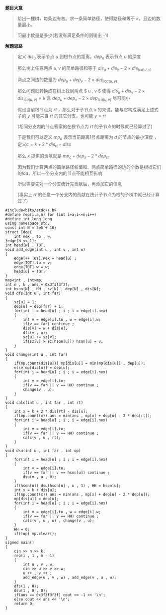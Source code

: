**题目大意**

> 给出一棵树，每条边有权。求一条简单路径，使得路径和等于 $k$，且边的数量最小。
>
> 问最小数量是多少(若没有满足条件的则输出 -1​)

**解题思路**

>定义 $dis_u$ 表示节点 $u$ 到根节点的距离，$dep_u$ 表示节点 $u$ 的深度
>
>那么树上任意两点 $u , v$ 的简单路径和等于 $dis_u + dis_v - 2 × dis_{lca(u , v)}$ 
>
>两点之间边的数量为 $dep_u + dep_v - 2 × dep_{lca(u , v)}$
>
>那么问题就转换成在树上找到两点 $ u , v $ 使得  $dis_u + dis_v - 2 × dis_{lca(u , v)} = k$ 且 $dep_u + dep_v - 2 × dep_{lca(u , v)}$ 尽可能小
>
>假设当前根节点为 $rt$ ，那么对于子节点 $x$ 的来说，能与它构成满足上述式子的 $y$ 可能来自 $rt$ 的其它分支，也可能 $y = rt$
>
>(相同分支内的节点答案的在根节点为 $rt$ 的子节点的时候就已经算过了)
>
>于是我们可以定义 $mp_d$ 表示当前距离$1$号点距离为 $d$ 的节点的最小深度 ， 定义$c = k+2 * dis_{rt} - dis{x}$
>
>那么 $x$ 提供的贡献就是  $mp_c + dep_x - 2 * dep_{rt}$
>
>因为我们计算两点的简单路径权值和、两点简单路径的边的个数是根据它们的$lca$，所以一个分支内的节点不能相互影响
>
>所以需要先对一个分支统计完贡献后，再添加它的信息
>
>(事实上 $rt$ 的任意一个分支内的贡献在统计子节点为根的子树中就已经计算过了)

```text
#include<bits/stdc++.h>
#define rep(i,a,n) for (int i=a;i<=n;i++)
#define int long long
using namespace std;
const int N = 3e5 + 10;
struct Edge{
	int nex , to , w;
}edge[N << 1];
int head[N] , TOT;
void add_edge(int u , int v , int w)
{
	edge[++ TOT].nex = head[u] ;
	edge[TOT].to = v;
	edge[TOT].w = w;
	head[u] = TOT;
}
map<int , int>mp;
int n , k , ans = 0x3f3f3f3f;
int hson[N] , HH , sz[N] , dep[N] , dis[N];
void dfs(int u , int far)
{
	sz[u] = 1;
	dep[u] = dep[far] + 1;
	for(int i = head[u] ; i ; i = edge[i].nex)
	{
		int v = edge[i].to , w = edge[i].w;
		if(v == far) continue ;
		dis[v] = w + dis[u];
		dfs(v , u);
		sz[u] += sz[v];
		if(sz[v] > sz[hson[u]]) hson[u] = v;
	}
}
void change(int u , int far)
{
	if(mp.count(dis[u])) mp[dis[u]] = min(mp[dis[u]] , dep[u]);
	else mp[dis[u]] = dep[u];
	for(int i = head[u] ; i ; i = edge[i].nex)
	{
		int v = edge[i].to;
		if(v == far || v == HH) continue ;
		change(v , u);	
	} 
}
void calc(int u , int far , int rt)
{	
	int x = k + 2 * dis[rt] - dis[u];
	if(mp.count(x)) ans = min(ans , mp[x] + dep[u] - 2 * dep[rt]);
	for(int i = head[u] ; i ; i = edge[i].nex)
	{
		int v = edge[i].to;
		if(v == far || v == HH) continue ;
		calc(v , u , rt);
	}
}
void dsu(int u , int far , int op)
{
	for(int i = head[u] ; i ; i = edge[i].nex)
	{
		int v = edge[i].to;
		if(v == far || v == hson[u]) continue ;
		dsu(v , u , 0);
	}
	if(hson[u]) dsu(hson[u] , u , 1) , HH = hson[u];
	int x = k + dis[u];
	if(mp.count(x)) ans = min(ans , mp[x] + dep[u] - 2 * dep[u]); 
	mp[dis[u]] = dep[u];
	for(int i = head[u] ; i ; i = edge[i].nex)
	{
		int v = edge[i].to , w = edge[i].w;
		if(v == far || v == HH) continue ;
		calc(v , u , u) , change(v , u);	
	}
	HH = 0;
	if(!op) mp.clear(); 
}
signed main()
{
	cin >> n >> k;
	rep(i , 1 , n - 1)
	{
		int u , v , w;
		cin >> u >> v >> w;
		u ++ , v ++ ;
		add_edge(u , v , w) , add_edge(v , u , w);
	}
	dfs(1 , 0);
	dsu(1 , 0 , 0);
	if(ans == 0x3f3f3f3f) cout << -1 << '\n';
	else cout << ans << '\n';
	return 0;
}
```